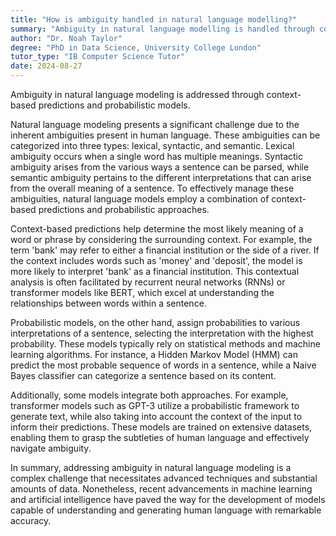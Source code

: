 ```yaml
---
title: "How is ambiguity handled in natural language modelling?"
summary: "Ambiguity in natural language modelling is handled through context-based predictions and probabilistic models."
author: "Dr. Noah Taylor"
degree: "PhD in Data Science, University College London"
tutor_type: "IB Computer Science Tutor"
date: 2024-08-27
---
```


Ambiguity in natural language modeling is addressed through context-based predictions and probabilistic models.

Natural language modeling presents a significant challenge due to the inherent ambiguities present in human language. These ambiguities can be categorized into three types: lexical, syntactic, and semantic. Lexical ambiguity occurs when a single word has multiple meanings. Syntactic ambiguity arises from the various ways a sentence can be parsed, while semantic ambiguity pertains to the different interpretations that can arise from the overall meaning of a sentence. To effectively manage these ambiguities, natural language models employ a combination of context-based predictions and probabilistic approaches.

Context-based predictions help determine the most likely meaning of a word or phrase by considering the surrounding context. For example, the term 'bank' may refer to either a financial institution or the side of a river. If the context includes words such as 'money' and 'deposit', the model is more likely to interpret 'bank' as a financial institution. This contextual analysis is often facilitated by recurrent neural networks (RNNs) or transformer models like BERT, which excel at understanding the relationships between words within a sentence.

Probabilistic models, on the other hand, assign probabilities to various interpretations of a sentence, selecting the interpretation with the highest probability. These models typically rely on statistical methods and machine learning algorithms. For instance, a Hidden Markov Model (HMM) can predict the most probable sequence of words in a sentence, while a Naive Bayes classifier can categorize a sentence based on its content.

Additionally, some models integrate both approaches. For example, transformer models such as GPT-3 utilize a probabilistic framework to generate text, while also taking into account the context of the input to inform their predictions. These models are trained on extensive datasets, enabling them to grasp the subtleties of human language and effectively navigate ambiguity.

In summary, addressing ambiguity in natural language modeling is a complex challenge that necessitates advanced techniques and substantial amounts of data. Nonetheless, recent advancements in machine learning and artificial intelligence have paved the way for the development of models capable of understanding and generating human language with remarkable accuracy.
    